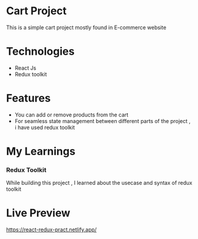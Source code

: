 # Cart Project
This is a simple cart project mostly found in E-commerce website

# Technologies

- React Js
- Redux toolkit

# Features

- You can add or remove products from the cart
- For seamless state management between different parts of the project , i have used redux toolkit


# My Learnings

### Redux Toolkit

While building this project , I learned about the usecase and syntax of redux toolkit


 # Live Preview
 https://react-redux-pract.netlify.app/


